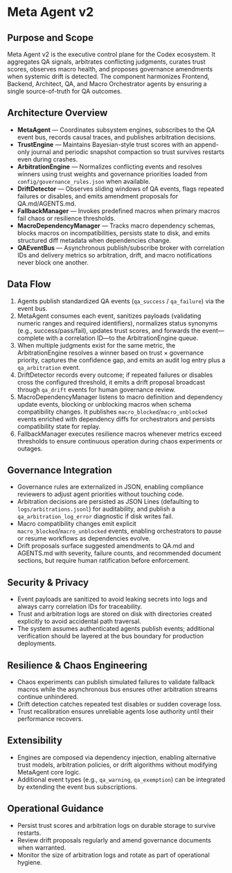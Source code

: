 # Meta Agent v2

## Purpose and Scope
Meta Agent v2 is the executive control plane for the Codex ecosystem. It aggregates QA
signals, arbitrates conflicting judgments, curates trust scores, observes macro health, and
proposes governance amendments when systemic drift is detected. The component harmonizes
Frontend, Backend, Architect, QA, and Macro Orchestrator agents by ensuring a single
source-of-truth for QA outcomes.

## Architecture Overview
- **MetaAgent** — Coordinates subsystem engines, subscribes to the QA event bus, records
  causal traces, and publishes arbitration decisions.
- **TrustEngine** — Maintains Bayesian-style trust scores with an append-only journal and
  periodic snapshot compaction so trust survives restarts even during crashes.
- **ArbitrationEngine** — Normalizes conflicting events and resolves winners using trust
  weights and governance priorities loaded from `config/governance_rules.json` when
  available.
- **DriftDetector** — Observes sliding windows of QA events, flags repeated failures or
  disables, and emits amendment proposals for QA.md/AGENTS.md.
- **FallbackManager** — Invokes predefined macros when primary macros fail chaos or
  resilience thresholds.
- **MacroDependencyManager** — Tracks macro dependency schemas, blocks macros on
  incompatibilities, persists state to disk, and emits structured diff metadata when
  dependencies change.
- **QAEventBus** — Asynchronous publish/subscribe broker with correlation IDs and
  delivery metrics so arbitration, drift, and macro notifications never block one another.

## Data Flow
1. Agents publish standardized QA events (`qa_success` / `qa_failure`) via the event bus.
2. MetaAgent consumes each event, sanitizes payloads (validating numeric ranges and
   required identifiers), normalizes status synonyms (e.g., success/pass/fail), updates
   trust scores, and forwards the event—complete with a
   correlation ID—to the ArbitrationEngine queue.
3. When multiple judgments exist for the same metric, the ArbitrationEngine resolves a
   winner based on trust × governance priority, captures the confidence gap, and emits an
   audit log entry plus a `qa_arbitration` event.
4. DriftDetector records every outcome; if repeated failures or disables cross the
   configured threshold, it emits a drift proposal broadcast through `qa_drift` events for
   human governance review.
5. MacroDependencyManager listens to macro definition and dependency update events,
   blocking or unblocking macros when schema compatibility changes. It publishes
   `macro_blocked`/`macro_unblocked` events enriched with dependency diffs for
   orchestrators and persists compatibility state for replay.
6. FallbackManager executes resilience macros whenever metrics exceed thresholds to ensure
   continuous operation during chaos experiments or outages.

## Governance Integration
- Governance rules are externalized in JSON, enabling compliance reviewers to adjust agent
  priorities without touching code.
- Arbitration decisions are persisted as JSON Lines (defaulting to `logs/arbitrations.jsonl`)
  for auditability, and publish a `qa_arbitration_log_error` diagnostic if disk writes fail.
- Macro compatibility changes emit explicit `macro_blocked`/`macro_unblocked` events,
  enabling orchestrators to pause or resume workflows as dependencies evolve.
- Drift proposals surface suggested amendments to QA.md and AGENTS.md with severity,
  failure counts, and recommended document sections, but require human ratification before
  enforcement.

## Security & Privacy
- Event payloads are sanitized to avoid leaking secrets into logs and always carry
  correlation IDs for traceability.
- Trust and arbitration logs are stored on disk with directories created explicitly to
  avoid accidental path traversal.
- The system assumes authenticated agents publish events; additional verification should be
  layered at the bus boundary for production deployments.

## Resilience & Chaos Engineering
- Chaos experiments can publish simulated failures to validate fallback macros while the
  asynchronous bus ensures other arbitration streams continue unhindered.
- Drift detection catches repeated test disables or sudden coverage loss.
- Trust recalibration ensures unreliable agents lose authority until their performance
  recovers.

## Extensibility
- Engines are composed via dependency injection, enabling alternative trust models,
  arbitration policies, or drift algorithms without modifying MetaAgent core logic.
- Additional event types (e.g., `qa_warning`, `qa_exemption`) can be integrated by
  extending the event bus subscriptions.

## Operational Guidance
- Persist trust scores and arbitration logs on durable storage to survive restarts.
- Review drift proposals regularly and amend governance documents when warranted.
- Monitor the size of arbitration logs and rotate as part of operational hygiene.
